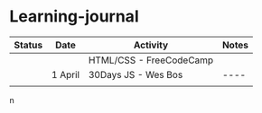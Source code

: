 # Learning-journal

Status |Date |Activity|Notes
-------|-----|--------|-----
       |     |HTML/CSS - FreeCodeCamp|
       |1 April|30Days JS - Wes Bos|----
       |     |        |   
n
